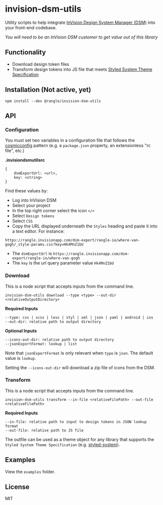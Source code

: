 # invision-dsm-utils

Utility scripts to help integrate [InVision Design System Manager (DSM)](https://www.invisionapp.com/design-system-manager) into your front-end codebase.

*You will need to be an InVision DSM customer to get value out of this library*

## Functionality

* Download design token files
* Transform design tokens into JS file that meets [Styled System Theme Specification](https://styled-system.com/theme-specification)

## Installation (Not active, yet)

```
npm install --dev @rangle/invision-dsm-utils
```

## API

### Configuration

You must set two variables in a configuration file that follows the [cosmicconfig](https://github.com/davidtheclark/cosmiconfig) pattern (e.g. a `package.json` property, an extensionless "rc file", etc.)

**.invisiondsmutilsrc**

```
{
    dsmExportUrl: <url>,
    key: <string>
}
``` 

Find these values by:

* Log into InVision DSM
* Select your project
* In the top right corner select the icon `</>`
* Select `Design tokens`
* Select `CSS`
* Copy the URL displayed underneath the `Styles` heading and paste it into a text editor. For instance:

```
https://rangle.invisionapp.com/dsm-export/rangle-io/where-van-gogh/_style-params.css?key=Hk4MnZ1bU
```

* The `dsmExportUrl` is `https://rangle.invisionapp.com/dsm-export/rangle-io/where-van-gogh`
* The `key` is the url query parameter value `Hk4MnZ1bU`

### Download

This is a node script that accepts inputs from the command line.

```
invision-dsm-utils download --type <type> --out-dir <relativeOutputDirectory>
```

**Required Inputs**
```
--type: css | scss | less | styl | xml | json | yaml | android | ios
--out-dir: relative path to output directory
``` 

**Optional Inputs**
```
--icons-out-dir: relative path to output directory
--jsonExportFormat: lookup | list
```

Note that `jsonExportFormat` is only relevant when `type` is `json`. The default value is `lookup`.

Setting the `--icons-out-dir` will download a zip file of icons from the DSM.

### Transform

This is a node script that accepts inputs from the command line.

```
invision-dsm-utils transform --in-file <relativeFilePath> --out-file <relativeFilePath>
```

**Required Inputs**
```
--in-file: relative path to input to design tokens in JSON lookup format
--out-file: relative path to JS file 
```

The outfile can be used as a theme object for any library that supports the `Styled System Theme Specification` (e.g. [styled-system](https://styled-system.com/)).

## Examples

View the `examples` folder.

## License

MIT
